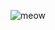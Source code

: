 
![meow](https://user-images.githubusercontent.com/18511031/164788832-8ba6f8ac-0b83-4b1a-885b-3b2248a0f629.png)
